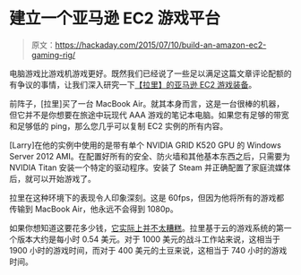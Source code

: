 # 建立一个亚马逊 EC2 游戏平台

> 原文：<https://hackaday.com/2015/07/10/build-an-amazon-ec2-gaming-rig/>

电脑游戏比游戏机游戏更好。既然我们已经说了一些足以满足这篇文章评论配额的有争议的事情，让我们深入研究一下[【拉里】的亚马逊 EC2 游戏装备](http://lg.io/2015/07/05/revised-and-much-faster-run-your-own-highend-cloud-gaming-service-on-ec2.html)。

前阵子，[拉里]买了一台 MacBook Air。就其本身而言，这是一台很棒的机器，但它并不是你想要在旅途中玩现代 AAA 游戏的笔记本电脑。如果您有足够的带宽和足够低的 ping，那么您几乎可以复制 EC2 实例的所有内容。

[Larry]在他的实例中使用的是带有单个 NVIDIA GRID K520 GPU 的 Windows Server 2012 AMI。在配置好所有的安全、防火墙和其他基本东西之后，只需要为 NVIDIA Titan 安装一个特定的驱动程序。安装了 Steam 并正确配置了家庭流媒体后，就可以开始游戏了。

拉里在这种环境下的表现令人印象深刻。这是 60fps，但因为他将所有的游戏都传输到 MacBook Air，他永远不会得到 1080p。

如果你想知道这要花多少钱，[它实际上并不太糟糕](http://lg.io/2015/04/12/run-your-own-high-end-cloud-gaming-service-on-ec2.html)。拉里基于云的游戏系统的第一个版本大约是每小时 0.54 美元。对于 1000 美元的战斗工作站来说，这相当于 1900 小时的游戏时间，而对于 400 美元的土豆来说，这相当于 740 小时的游戏时间。